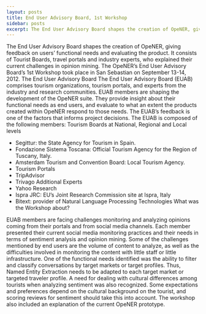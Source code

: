 ```yaml
---
layout: posts
title: End User Advisory Board, 1st Workshop
sidebar: posts
excerpt: The End User Advisory Board shapes the creation of OpeNER, giving feedback on users’ functional needs and evaluating the product. It consists of Tourist Boards, travel portals and industry experts, who explained their current challenges in opinion mining.
---
```


The End User Advisory Board shapes the creation of OpeNER, giving feedback on users’ functional needs and evaluating the product. It consists of Tourist Boards, travel portals and industry experts, who explained their current challenges in opinion mining.
The OpeNER’s End User Advisory Board’s 1st Workshop took place in San Sebastian on September 13-14, 2012.
The End User Advisory Board
The End User Advisory Board (EUAB) comprises tourism organizations, tourism portals, and experts from the industry and research communities.
EUAB members are shaping the development of the OpeNER suite. They provide insight about their functional needs as end users, and evaluate to what an extent the products created within OpeNER respond to those needs. The EUAB’s feedback is one of the factors that informs project decisions.
The EUAB is composed of the following members:
Tourism Boards at National, Regional and Local levels
* Segittur: the State Agency for Tourism in Spain.
* Fondazione Sistema Toscana: Official Tourism Agency for the Region of Tuscany, Italy.
* Amsterdam Tourism and Convention Board: Local Tourism Agency.
* Tourism Portals
* TripAdvisor
* Trivago
Additional Experts
* Yahoo Research
* Ispra JRC: EU’s Joint Research Commission site at Ispra, Italy
* Bitext: provider of Natural Language Processing Technologies
What was the Workshop about?

EUAB members are facing challenges monitoring and analyzing opinions coming from their portals and from social media channels. Each member presented their current social media monitoring practices and their needs in terms of sentiment analysis and opinion mining.
Some of the challenges mentioned by end users are the volume of content to analyze, as well as the difficulties involved in monitoring the content with little staff or little infrastructure.
One of the functional needs identified was the ability to filter and classify conversations by target markets or target profiles. Thus, Named Entity Extraction needs to be adapted to each target market or targeted traveler profile.
A need for dealing with cultural differences among tourists when analyzing sentiment was also recognized. Some expectations and preferences depend on the cultural background on the tourist, and scoring reviews for sentiment should take this into account.
The workshop also included an explanation of the current OpeNER prototype.